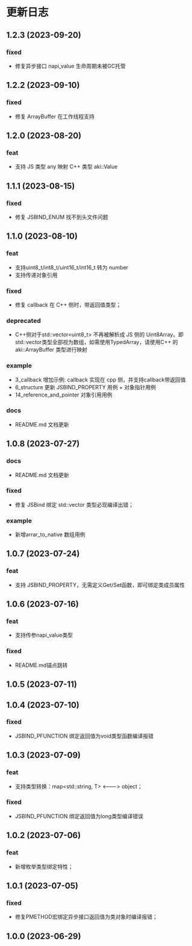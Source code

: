 # 更新日志

## 1.2.3 (2023-09-20)

### fixed
* 修复异步接口 napi_value 生命周期未被GC托管

## 1.2.2 (2023-09-10)

### fixed
* 修复 ArrayBuffer 在工作线程支持

## 1.2.0 (2023-08-20)

### feat
* 支持 JS 类型 any 映射 C++ 类型 aki::Value

## 1.1.1 (2023-08-15)

### fixed
* 修复 JSBIND_ENUM 找不到头文件问题

## 1.1.0 (2023-08-10)

### feat
* 支持uint8_t/int8_t/uint16_t/int16_t 转为 number
* 支持传递对象引用

### fixed
* 修复 callback 在 C++ 侧时，带返回值类型；

### deprecated
* C++侧对于std::vector<uint8_t> 不再被解析成 JS 侧的 Uint8Array。即std::vector<T>类型全部视为数组，如需使用TypedArray，请使用C++ 的 aki::ArrayBuffer 类型进行映射

### example
* 3_callback 增加示例: callback 实现在 cpp 侧，并支持callback带返回值
* 6_structure 更新 JSBIND_PROPERTY 用例 + 对象指针用例
* 14_reference_and_pointer 对象引用用例

### docs

* README.md 文档更新

## 1.0.8 (2023-07-27)

### docs

* README.md 文档更新

### fixed

* 修复 JSBind 绑定 std::vector<long> 类型必现编译出错；

### example
* 新增arrar_to_native 数组用例

## 1.0.7 (2023-07-24)

### feat

* 支持 JSBIND_PROPERTY，无需定义Get/Set函数，即可绑定类成员属性

## 1.0.6 (2023-07-16)

### feat

* 支持传参napi_value类型

### fixed

- README.md锚点跳转

## 1.0.5 (2023-07-11)

## 1.0.4 (2023-07-10)

### fixed

* JSBIND_PFUNCTION 绑定返回值为void类型函数编译报错

## 1.0.3 (2023-07-09)

### feat

* 支持类型转换：map<std::string, T>  <---> object；

### fixed

* JSBIND_PFUNCTION 绑定返回值为long类型编译错误

## 1.0.2 (2023-07-06)

### feat

* 新增枚举类型绑定特性；

## 1.0.1 (2023-07-05)

### fixed

* 修复PMETHOD宏绑定异步接口返回值为类对象时编译报错；

## 1.0.0 (2023-06-29)

